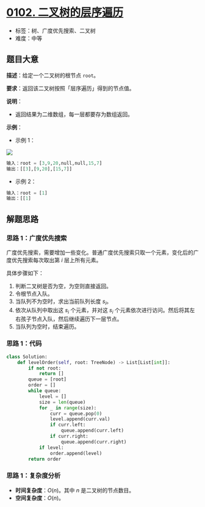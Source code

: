 # [0102. 二叉树的层序遍历](https://leetcode.cn/problems/binary-tree-level-order-traversal/)

- 标签：树、广度优先搜索、二叉树
- 难度：中等

## 题目大意

**描述**：给定一个二叉树的根节点 `root`。

**要求**：返回该二叉树按照「层序遍历」得到的节点值。

**说明**：

- 返回结果为二维数组，每一层都要存为数组返回。

**示例**：

- 示例 1：

![](https://assets.leetcode.com/uploads/2021/02/19/tree1.jpg)

```Python
输入：root = [3,9,20,null,null,15,7]
输出：[[3],[9,20],[15,7]]
```

- 示例 2：

```Python
输入：root = [1]
输出：[[1]
```

## 解题思路

### 思路 1：广度优先搜索

广度优先搜索，需要增加一些变化。普通广度优先搜索只取一个元素，变化后的广度优先搜索每次取出第 $i$ 层上所有元素。

具体步骤如下：

1. 判断二叉树是否为空，为空则直接返回。
2. 令根节点入队。
3. 当队列不为空时，求出当前队列长度 $s_i$。
4. 依次从队列中取出这 $s_i$ 个元素，并对这 $s_i$ 个元素依次进行访问。然后将其左右孩子节点入队，然后继续遍历下一层节点。
5. 当队列为空时，结束遍历。

### 思路 1：代码

```Python
class Solution:
    def levelOrder(self, root: TreeNode) -> List[List[int]]:
        if not root:
            return []
        queue = [root]
        order = []
        while queue:
            level = []
            size = len(queue)
            for _ in range(size):
                curr = queue.pop(0)
                level.append(curr.val)
                if curr.left:
                    queue.append(curr.left)
                if curr.right:
                    queue.append(curr.right)
            if level:
                order.append(level)
        return order
```

### 思路 1：复杂度分析

- **时间复杂度**：$O(n)$。其中 $n$ 是二叉树的节点数目。
- **空间复杂度**：$O(n)$。